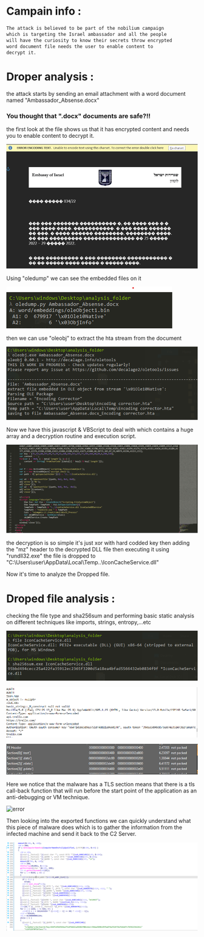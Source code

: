 # Campain info :
	The attack is believed to be part of the nobilium campaign 
	which is targeting the Israel ambassador and all the people 
	will have the curiosity to know their secrets throw encrypted 
	word document file needs the user to enable content to
	decrypt it. 

# Droper analysis :

the attack starts by sending an email attachment with a word document named "Ambassador_Absense.docx"

### You thought that ".docx" documents are safe?!!

the first look at the file shows us that it has encrypted content and needs you to enable content to 
decrypt it.

![error](Screenshoots/first.png)

Using "oledump" we can see the embedded files on it 

![error](Screenshoots/oledump.png)

then we can use "oleobj" to extract the hta stream from the document

![error](Screenshoots/htastream.png)

Now we have this javascript & VBScript to deal with which contains a huge array and a decryption routine and execution script.

![error](Screenshoots/javascript.png)

the decryption is so simple it's just xor with hard codded key
then adding the "mz" header to the decrypted DLL file then executing it using "rundll32.exe" 
the file is dropped to 
"C:\Users\user\AppData\Local\Temp\..\IconCacheService.dll"

Now it's time to analyze the Dropped file.

# Droped file analysis :

checking the file type and sha256sum and performing basic static analysis on different techniques like imports, strings, entropy,...etc

![error](Screenshoots/basic.png)

![error](Screenshoots/strings.png)

![error](Screenshoots/entropy.png)

Here we notice that the malware has a TLS section means that there is a tls call-back function that will run before the start point of the application as an anti-debugging or VM technique.

![error](Screensoots/tls.png)

Then looking into the exported functions we can quickly understand what this piece of malware does which is to gather the information from the infected machine and send it back to the C2 Server.

![error](Screenshoots/malfunc.png)

